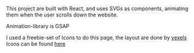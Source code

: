 This project are built with React, and uses SVGs as components, animating them when the user scrolls down the website. 

Animation-library is GSAP

I used a freebie-set of Icons to do this page, the layout are done by [vexels](https://www.vexels.com/)
Icons can be found [here](https://www.smashingmagazine.com/2017/02/freebie-space-earth-elements-icon-set/)
